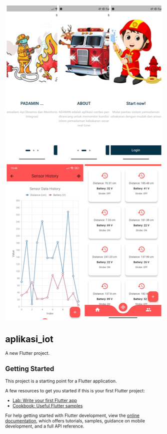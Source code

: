 ![alt text](https://github.com/BudiAmin/Project-Mobile-IOT/blob/main/images/foto1.png?raw=true)
![alt text](https://github.com/BudiAmin/Project-Mobile-IOT/blob/main/images/foto2.png?raw=true)



# aplikasi_iot

A new Flutter project.

## Getting Started

This project is a starting point for a Flutter application.

A few resources to get you started if this is your first Flutter project:

- [Lab: Write your first Flutter app](https://docs.flutter.dev/get-started/codelab)
- [Cookbook: Useful Flutter samples](https://docs.flutter.dev/cookbook)

For help getting started with Flutter development, view the
[online documentation](https://docs.flutter.dev/), which offers tutorials,
samples, guidance on mobile development, and a full API reference.

